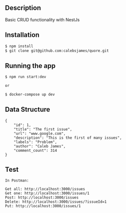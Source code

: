 

## Description

Basic CRUD functionality with NestJs

## Installation

```bash
$ npm install
$ git clone git@github.com:calebsjames/quore.git
```

## Running the app

```bash
$ npm run start:dev

or

$ docker-compose up dev
```

## Data Structure
    {
        "id": 1,
        "title": "The first issue",
        "url": "www.google.com",
        "description": "This is the first of many issues",
        "labels": "Problem",
        "author": "Caleb James",
        "comment_count": 314
    }

## Test
```
In Postman:

Get all: http://localhost:3000/issues
Get one: http://localhost:3000/issues/1
Post: http://localhost:3000/issues
Delete: http://localhost:3000/issues/?issueId=1
Put: http://localhost:3000/issues/1
```
